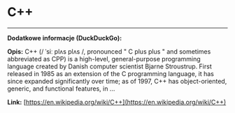 # C++

---

**Dodatkowe informacje (DuckDuckGo):**

**Opis:** C++ (/ ˈsiː plʌs plʌs /, pronounced " C plus plus " and sometimes abbreviated as CPP) is a high-level, general-purpose programming language created by Danish computer scientist Bjarne Stroustrup. First released in 1985 as an extension of the C programming language, it has since expanded significantly over time; as of 1997, C++ has object-oriented, generic, and functional features, in ...

**Link:** [https://en.wikipedia.org/wiki/C++](https://en.wikipedia.org/wiki/C++)

